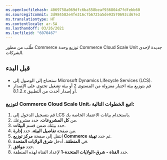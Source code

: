 ```yaml
---
ms.openlocfilehash: 4069758a069dfc6ba558beaf936804d7fdfebb60
ms.sourcegitcommit: 3d984582e4fe316c7b6725a5de93570693cd67e3
ms.translationtype: HT
ms.contentlocale: ar-SA
ms.lasthandoff: 03/26/2021
ms.locfileid: "6070467"
---
```

طُلب من مطور Commerce توزيع وحدة Commerce Cloud Scale Unit جديدة لإحدى الشركات.

## <a name="before-you-begin"></a>قبل البدء 
- ستحتاج إلى الوصول إلى Microsoft Dynamics Lifecycle Services (LCS). 
- قم بتوزيع بيئة اختبار معزولة من المستوى 2 أو بيئة تشغيل تحتوي على الإصدار 8.1.2.x أو إصدار أحدث من التطبيق.
 

### <a name="to-deploy-a-commerce-cloud-scale-unit-follow-these-steps"></a>لتوزيع Commerce Cloud Scale Unit، اتبع الخطوات التالية:
1.  قم بتسجيل الدخول إلى LCS باستخدام بيانات الاعتماد الخاصة بك. 
2.  من **كل المشروعات**، حدد مشروعك. 
3.  حدد بيئتك ضمن قسم **البيئات**.
4.  من صفحة **تفاصيل البيئة**، حدد **إدارة**. 
5.  انتقل إلى صفحة **مركز توزيع Commerce** ثم حدد **تهيئة**.
6.  في **المنطقة**، أدخل **شرق الولايات المتحدة**. 
7.  حدد **موافق**.
8.  حدد **القناة - شرق-الولايات المتحدة-1** لإعداد القناة لهذه المنطقة.

